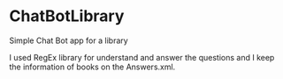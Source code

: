 # ChatBotLibrary
 Simple Chat Bot app for a library

I used RegEx library for understand and answer the questions and I keep the information of books on the Answers.xml.
